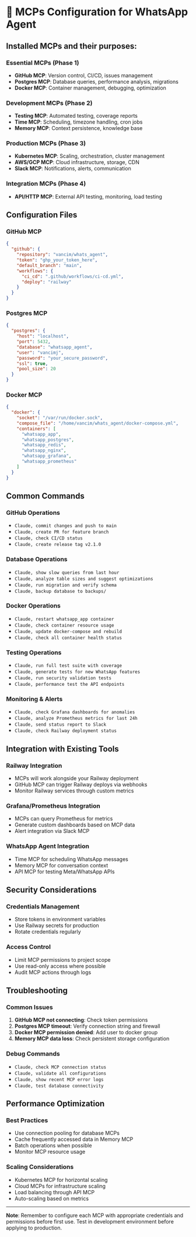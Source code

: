 # 🔧 MCPs Configuration for WhatsApp Agent

## Installed MCPs and their purposes:

### Essential MCPs (Phase 1)
- **GitHub MCP**: Version control, CI/CD, issues management
- **Postgres MCP**: Database queries, performance analysis, migrations
- **Docker MCP**: Container management, debugging, optimization

### Development MCPs (Phase 2)  
- **Testing MCP**: Automated testing, coverage reports
- **Time MCP**: Scheduling, timezone handling, cron jobs
- **Memory MCP**: Context persistence, knowledge base

### Production MCPs (Phase 3)
- **Kubernetes MCP**: Scaling, orchestration, cluster management
- **AWS/GCP MCP**: Cloud infrastructure, storage, CDN
- **Slack MCP**: Notifications, alerts, communication

### Integration MCPs (Phase 4)
- **API/HTTP MCP**: External API testing, monitoring, load testing

## Configuration Files

### GitHub MCP
```json
{
  "github": {
    "repository": "vancim/whats_agent",
    "token": "ghp_your_token_here",
    "default_branch": "main",
    "workflows": {
      "ci_cd": ".github/workflows/ci-cd.yml",
      "deploy": "railway"
    }
  }
}
```

### Postgres MCP
```json
{
  "postgres": {
    "host": "localhost",
    "port": 5432,
    "database": "whatsapp_agent", 
    "user": "vancimj",
    "password": "your_secure_password",
    "ssl": true,
    "pool_size": 20
  }
}
```

### Docker MCP
```json
{
  "docker": {
    "socket": "/var/run/docker.sock",
    "compose_file": "/home/vancim/whats_agent/docker-compose.yml",
    "containers": [
      "whatsapp_app",
      "whatsapp_postgres", 
      "whatsapp_redis",
      "whatsapp_nginx",
      "whatsapp_grafana",
      "whatsapp_prometheus"
    ]
  }
}
```

## Common Commands

### GitHub Operations
- `Claude, commit changes and push to main`
- `Claude, create PR for feature branch`
- `Claude, check CI/CD status`
- `Claude, create release tag v2.1.0`

### Database Operations
- `Claude, show slow queries from last hour`
- `Claude, analyze table sizes and suggest optimizations`
- `Claude, run migration and verify schema`
- `Claude, backup database to backups/`

### Docker Operations  
- `Claude, restart whatsapp_app container`
- `Claude, check container resource usage`
- `Claude, update docker-compose and rebuild`
- `Claude, check all container health status`

### Testing Operations
- `Claude, run full test suite with coverage`
- `Claude, generate tests for new WhatsApp features`
- `Claude, run security validation tests`
- `Claude, performance test the API endpoints`

### Monitoring & Alerts
- `Claude, check Grafana dashboards for anomalies`
- `Claude, analyze Prometheus metrics for last 24h`
- `Claude, send status report to Slack`
- `Claude, check Railway deployment status`

## Integration with Existing Tools

### Railway Integration
- MCPs will work alongside your Railway deployment
- GitHub MCP can trigger Railway deploys via webhooks
- Monitor Railway services through custom metrics

### Grafana/Prometheus Integration
- MCPs can query Prometheus for metrics
- Generate custom dashboards based on MCP data
- Alert integration via Slack MCP

### WhatsApp Agent Integration
- Time MCP for scheduling WhatsApp messages
- Memory MCP for conversation context
- API MCP for testing Meta/WhatsApp APIs

## Security Considerations

### Credentials Management
- Store tokens in environment variables
- Use Railway secrets for production
- Rotate credentials regularly

### Access Control
- Limit MCP permissions to project scope
- Use read-only access where possible
- Audit MCP actions through logs

## Troubleshooting

### Common Issues
1. **GitHub MCP not connecting**: Check token permissions
2. **Postgres MCP timeout**: Verify connection string and firewall
3. **Docker MCP permission denied**: Add user to docker group
4. **Memory MCP data loss**: Check persistent storage configuration

### Debug Commands
- `Claude, check MCP connection status`
- `Claude, validate all configurations`
- `Claude, show recent MCP error logs`
- `Claude, test database connectivity`

## Performance Optimization

### Best Practices
- Use connection pooling for database MCPs
- Cache frequently accessed data in Memory MCP
- Batch operations when possible
- Monitor MCP resource usage

### Scaling Considerations
- Kubernetes MCP for horizontal scaling
- Cloud MCPs for infrastructure scaling
- Load balancing through API MCP
- Auto-scaling based on metrics

---

**Note**: Remember to configure each MCP with appropriate credentials and permissions before first use. Test in development environment before applying to production.
